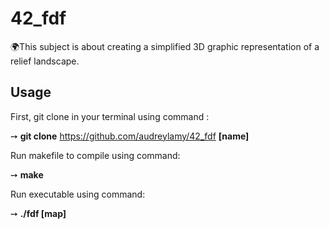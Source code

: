 # 42_fdf
 🌍This subject is about creating a simplified 3D graphic representation of a relief landscape.

## Usage  
First, git clone in your terminal using command :  

➙ **git clone** https://github.com/audreylamy/42_fdf **[name]**  

Run makefile to compile using command:  

➙ **make**

Run executable using command:  

➙ **./fdf [map]**
